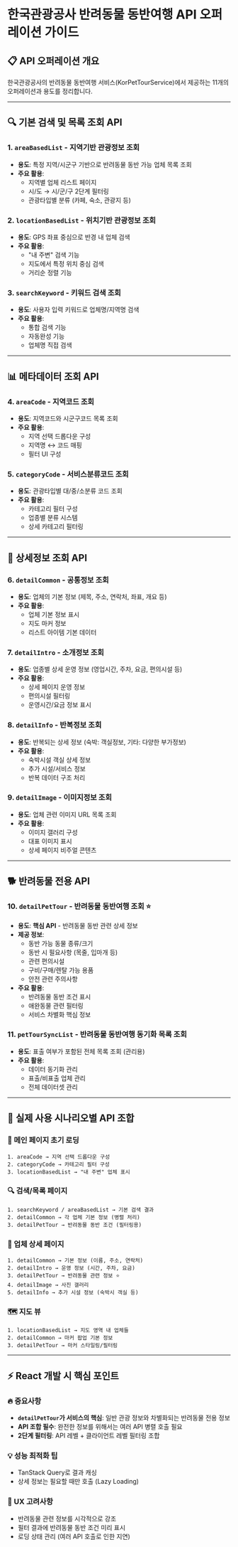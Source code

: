 # 한국관광공사 반려동물 동반여행 API 오퍼레이션 가이드

## 📋 API 오퍼레이션 개요

한국관광공사의 반려동물 동반여행 서비스(KorPetTourService)에서 제공하는 11개의 오퍼레이션과 용도를 정리합니다.

---

## 🔍 기본 검색 및 목록 조회 API

### 1. `areaBasedList` - 지역기반 관광정보 조회

- **용도**: 특정 지역/시군구 기반으로 반려동물 동반 가능 업체 목록 조회
- **주요 활용**:
  - 지역별 업체 리스트 페이지
  - 시/도 → 시/군/구 2단계 필터링
  - 관광타입별 분류 (카페, 숙소, 관광지 등)

### 2. `locationBasedList` - 위치기반 관광정보 조회

- **용도**: GPS 좌표 중심으로 반경 내 업체 검색
- **주요 활용**:
  - "내 주변" 검색 기능
  - 지도에서 특정 위치 중심 검색
  - 거리순 정렬 기능

### 3. `searchKeyword` - 키워드 검색 조회

- **용도**: 사용자 입력 키워드로 업체명/지역명 검색
- **주요 활용**:
  - 통합 검색 기능
  - 자동완성 기능
  - 업체명 직접 검색

---

## 📊 메타데이터 조회 API

### 4. `areaCode` - 지역코드 조회

- **용도**: 지역코드와 시군구코드 목록 조회
- **주요 활용**:
  - 지역 선택 드롭다운 구성
  - 지역명 ↔ 코드 매핑
  - 필터 UI 구성

### 5. `categoryCode` - 서비스분류코드 조회

- **용도**: 관광타입별 대/중/소분류 코드 조회
- **주요 활용**:
  - 카테고리 필터 구성
  - 업종별 분류 시스템
  - 상세 카테고리 필터링

---

## 🏪 상세정보 조회 API

### 6. `detailCommon` - 공통정보 조회

- **용도**: 업체의 기본 정보 (제목, 주소, 연락처, 좌표, 개요 등)
- **주요 활용**:
  - 업체 기본 정보 표시
  - 지도 마커 정보
  - 리스트 아이템 기본 데이터

### 7. `detailIntro` - 소개정보 조회

- **용도**: 업종별 상세 운영 정보 (영업시간, 주차, 요금, 편의시설 등)
- **주요 활용**:
  - 상세 페이지 운영 정보
  - 편의시설 필터링
  - 운영시간/요금 정보 표시

### 8. `detailInfo` - 반복정보 조회

- **용도**: 반복되는 상세 정보 (숙박: 객실정보, 기타: 다양한 부가정보)
- **주요 활용**:
  - 숙박시설 객실 상세 정보
  - 추가 시설/서비스 정보
  - 반복 데이터 구조 처리

### 9. `detailImage` - 이미지정보 조회

- **용도**: 업체 관련 이미지 URL 목록 조회
- **주요 활용**:
  - 이미지 갤러리 구성
  - 대표 이미지 표시
  - 상세 페이지 비주얼 콘텐츠

---

## 🐕 반려동물 전용 API

### 10. `detailPetTour` - 반려동물 동반여행 조회 ⭐

- **용도**: **핵심 API** - 반려동물 동반 관련 상세 정보
- **제공 정보**:
  - 동반 가능 동물 종류/크기
  - 동반 시 필요사항 (목줄, 입마개 등)
  - 관련 편의시설
  - 구비/구매/렌탈 가능 용품
  - 안전 관련 주의사항
- **주요 활용**:
  - 반려동물 동반 조건 표시
  - 애완동물 관련 필터링
  - 서비스 차별화 핵심 정보

### 11. `petTourSyncList` - 반려동물 동반여행 동기화 목록 조회

- **용도**: 표출 여부가 포함된 전체 목록 조회 (관리용)
- **주요 활용**:
  - 데이터 동기화 관리
  - 표출/비표출 업체 관리
  - 전체 데이터셋 관리

---

## 🎯 실제 사용 시나리오별 API 조합

### 📱 메인 페이지 초기 로딩

```
1. areaCode → 지역 선택 드롭다운 구성
2. categoryCode → 카테고리 필터 구성
3. locationBasedList → "내 주변" 업체 표시
```

### 🔍 검색/목록 페이지

```
1. searchKeyword / areaBasedList → 기본 검색 결과
2. detailCommon → 각 업체 기본 정보 (병렬 처리)
3. detailPetTour → 반려동물 동반 조건 (필터링용)
```

### 🏪 업체 상세 페이지

```
1. detailCommon → 기본 정보 (이름, 주소, 연락처)
2. detailIntro → 운영 정보 (시간, 주차, 요금)
3. detailPetTour → 반려동물 관련 정보 ⭐
4. detailImage → 사진 갤러리
5. detailInfo → 추가 시설 정보 (숙박시 객실 등)
```

### 🗺️ 지도 뷰

```
1. locationBasedList → 지도 영역 내 업체들
2. detailCommon → 마커 팝업 기본 정보
3. detailPetTour → 마커 스타일링/필터링
```

---

## ⚡ React 개발 시 핵심 포인트

### 🔥 중요사항

- **`detailPetTour`가 서비스의 핵심**: 일반 관광 정보와 차별화되는 반려동물 전용 정보
- **API 조합 필수**: 완전한 정보를 위해서는 여러 API 병렬 호출 필요
- **2단계 필터링**: API 레벨 + 클라이언트 레벨 필터링 조합

### 💡 성능 최적화 팁

- TanStack Query로 결과 캐싱
- 상세 정보는 필요할 때만 호출 (Lazy Loading)

### 🎨 UX 고려사항

- 반려동물 관련 정보를 시각적으로 강조
- 필터 결과에 반려동물 동반 조건 미리 표시
- 로딩 상태 관리 (여러 API 호출로 인한 지연)
